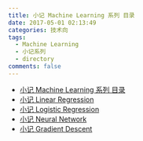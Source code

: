 ```yaml
---
title: 小记 Machine Learning 系列 目录
date: 2017-05-01 02:13:49
categories: 技术向
tags:
  - Machine Learning
  - 小记系列
  - directory
comments: false
---
```


* [小记 Machine Learning 系列 目录](http://quinwu.org/2017/05/01/ML-directory/)<!--more-->
* [小记 Linear Regression ](http://quinwu.org/2017/05/03/ML-Linear-Regression/)
* [小记 Logistic Regression](http://quinwu.org/2017/05/05/ML-Logistic-Regression/)
* [小记 Neural Network](http://quinwu.org/2017/05/16/ML-Neural-Network/)
* [小记 Gradient Descent](http://quinwu.org/2017/09/02/ML-Gradient-Descent/)


